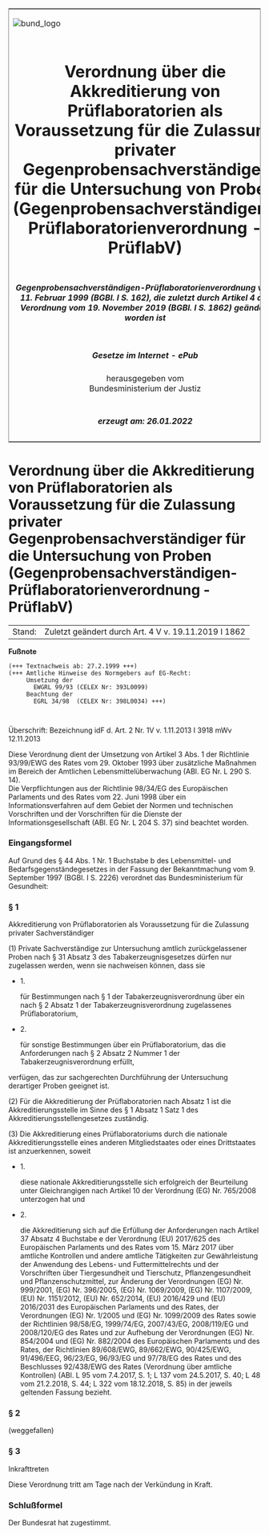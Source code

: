<span id="DECKBLATT.html"></span>

<table border="0" frame="border" width="100%">

<tr valign="top">

<td align="left">

![bund\_logo](BfJ_2021_Web_de_de.gif)

</td>

<td align="right">

 

</td>

</tr>

<tr align="center" valign="middle">

<td colspan="2">

# Verordnung über die Akkreditierung von Prüflaboratorien als Voraussetzung für die Zulassung privater Gegenprobensachverständiger für die Untersuchung von Proben (Gegenprobensachverständigen-Prüflaboratorienverordnung - PrüflabV)

</td>

</tr>

<tr align="center" valign="middle">

<td colspan="2">

##### Gegenprobensachverständigen-Prüflaboratorienverordnung vom 11. Februar 1999 (BGBl. I S. 162), die zuletzt durch Artikel 4 der Verordnung vom 19. November 2019 (BGBl. I S. 1862) geändert worden ist

</td>

</tr>

<tr align="center" valign="middle">

<td colspan="2">

  
  

##### Gesetze im Internet - ePub  
  
herausgegeben vom  
Bundesministerium der Justiz

</td>

</tr>

<tr align="center" valign="bottom">

<td colspan="2">

  
  

##### erzeugt am: 26.01.2022

</td>

</tr>

</table>

<span id="BJNR016200999.html"></span>

# Verordnung über die Akkreditierung von Prüflaboratorien als Voraussetzung für die Zulassung privater Gegenprobensachverständiger für die Untersuchung von Proben (Gegenprobensachverständigen-Prüflaboratorienverordnung - PrüflabV)

<div>

<div class="jnhtml">

|        |                                                      |
| ------ | ---------------------------------------------------- |
| Stand: | Zuletzt geändert durch Art. 4 V v. 19.11.2019 I 1862 |

</div>

</div>

<div>

  
**Fußnote**

<div class="jnhtml">

<div>

<div class="jurAbsatz">

  

``` 
(+++ Textnachweis ab: 27.2.1999 +++)
(+++ Amtliche Hinweise des Normgebers auf EG-Recht:
     Umsetzung der
       EWGRL 99/93 (CELEX Nr: 393L0099)
     Beachtung der
       EGRL 34/98  (CELEX Nr: 398L0034) +++)

 
```

Überschrift: Bezeichnung idF d. Art. 2 Nr. 1V v. 1.11.2013 I 3918 mWv
12.11.2013

</div>

<div class="jurAbsatz">

  
Diese Verordnung dient der Umsetzung von Artikel 3 Abs. 1 der Richtlinie
93/99/EWG des Rates vom 29. Oktober 1993 über zusätzliche Maßnahmen im
Bereich der Amtlichen Lebensmittelüberwachung (ABl. EG Nr. L 290 S.
14).  
Die Verpflichtungen aus der Richtlinie 98/34/EG des Europäischen
Parlaments und des Rates vom 22. Juni 1998 über ein
Informationsverfahren auf dem Gebiet der Normen und technischen
Vorschriften und der Vorschriften für die Dienste der
Informationsgesellschaft (ABl. EG Nr. L 204 S. 37) sind beachtet worden.

</div>

</div>

</div>

</div>

<span id="BJNR016200999BJNE000100307.html"></span>

### Eingangsformel  

<div>

<div class="jnhtml">

<div>

<div class="jurAbsatz">

Auf Grund des § 44 Abs. 1 Nr. 1 Buchstabe b des Lebensmittel- und
Bedarfsgegenständegesetzes in der Fassung der Bekanntmachung vom 9.
September 1997 (BGBl. I S. 2226) verordnet das Bundesministerium für
Gesundheit:

</div>

</div>

</div>

</div>

<span id="BJNR016200999BJNE000205116.html"></span>

### § 1  
Akkreditierung von Prüflaboratorien als Voraussetzung für die Zulassung privater Sachverständiger

<div>

<div class="jnhtml">

<div>

<div class="jurAbsatz">

(1) Private Sachverständige zur Untersuchung amtlich zurückgelassener
Proben nach § 31 Absatz 3 des Tabakerzeugnisgesetzes dürfen nur
zugelassen werden, wenn sie nachweisen können, dass sie

  - 1\.
    
    <div style="">
    
    für Bestimmungen nach § 1 der Tabakerzeugnisverordnung über ein nach
    § 2 Absatz 1 der Tabakerzeugnisverordnung zugelassenes
    Prüflaboratorium,
    
    </div>

  - 2\.
    
    <div style="">
    
    für sonstige Bestimmungen über ein Prüflaboratorium, das die
    Anforderungen nach § 2 Absatz 2 Nummer 1 der
    Tabakerzeugnisverordnung erfüllt,
    
    </div>

verfügen, das zur sachgerechten Durchführung der Untersuchung derartiger
Proben geeignet ist.

</div>

<div class="jurAbsatz">

(2) Für die Akkreditierung der Prüflaboratorien nach Absatz 1 ist die
Akkreditierungsstelle im Sinne des § 1 Absatz 1 Satz 1 des
Akkreditierungsstellengesetzes zuständig.

</div>

<div class="jurAbsatz">

(3) Die Akkreditierung eines Prüflaboratoriums durch die nationale
Akkreditierungsstelle eines anderen Mitgliedstaates oder eines
Drittstaates ist anzuerkennen, soweit

  - 1\.
    
    <div style="">
    
    diese nationale Akkreditierungsstelle sich erfolgreich der
    Beurteilung unter Gleichrangigen nach Artikel 10 der Verordnung (EG)
    Nr. 765/2008 unterzogen hat und
    
    </div>

  - 2\.
    
    <div style="">
    
    die Akkreditierung sich auf die Erfüllung der Anforderungen nach
    Artikel 37 Absatz 4 Buchstabe e der Verordnung (EU) 2017/625 des
    Europäischen Parlaments und des Rates vom 15. März 2017 über
    amtliche Kontrollen und andere amtliche Tätigkeiten zur
    Gewährleistung der Anwendung des Lebens- und Futtermittelrechts und
    der Vorschriften über Tiergesundheit und Tierschutz,
    Pflanzengesundheit und Pflanzenschutzmittel, zur Änderung der
    Verordnungen (EG) Nr. 999/2001, (EG) Nr. 396/2005, (EG) Nr.
    1069/2009, (EG) Nr. 1107/2009, (EU) Nr. 1151/2012, (EU) Nr.
    652/2014, (EU) 2016/429 und (EU) 2016/2031 des Europäischen
    Parlaments und des Rates, der Verordnungen (EG) Nr. 1/2005 und (EG)
    Nr. 1099/2009 des Rates sowie der Richtlinien 98/58/EG, 1999/74/EG,
    2007/43/EG, 2008/119/EG und 2008/120/EG des Rates und zur Aufhebung
    der Verordnungen (EG) Nr. 854/2004 und (EG) Nr. 882/2004 des
    Europäischen Parlaments und des Rates, der Richtlinien 89/608/EWG,
    89/662/EWG, 90/425/EWG, 91/496/EEG, 96/23/EG, 96/93/EG und 97/78/EG
    des Rates und des Beschlusses 92/438/EWG des Rates (Verordnung über
    amtliche Kontrollen) (ABl. L 95 vom 7.4.2017, S. 1; L 137 vom
    24.5.2017, S. 40; L 48 vom 21.2.2018, S. 44; L 322 vom 18.12.2018,
    S. 85) in der jeweils geltenden Fassung bezieht.
    
    </div>

</div>

</div>

</div>

</div>

<span id="BJNR016200999BJNE000303116.html"></span>

### § 2  
(weggefallen)

<div>

<div class="jnhtml">

<div>

</div>

</div>

</div>

<span id="BJNR016200999BJNE000400307.html"></span>

### § 3  
Inkrafttreten

<div>

<div class="jnhtml">

<div>

<div class="jurAbsatz">

Diese Verordnung tritt am Tage nach der Verkündung in Kraft.

</div>

</div>

</div>

</div>

<span id="BJNR016200999BJNE000500307.html"></span>

### Schlußformel  

<div>

<div class="jnhtml">

<div>

<div class="jurAbsatz">

Der Bundesrat hat zugestimmt.

</div>

</div>

</div>

</div>
